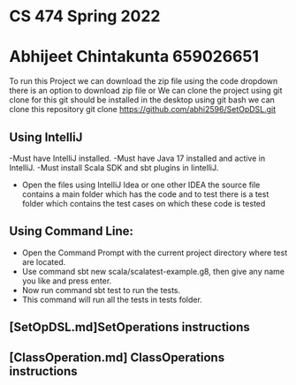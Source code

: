 # CS 474 Spring 2022 
# Abhijeet Chintakunta 659026651

To run this Project we can download the zip file using the code dropdown there is an option to download zip file
or 
We can clone the project using git clone for this git should be installed in the desktop using git bash we can clone this repository git clone https://github.com/abhi2596/SetOpDSL.git

## Using IntelliJ
  -Must have IntelliJ installed.
  -Must have Java 17 installed and active in IntelliJ.
  -Must install Scala SDK and sbt plugins in IintelliJ.
  - Open the files using IntelliJ Idea or one other IDEA the source file contains a main folder which has the code and to test there is a test folder which contains the test cases on which these code is tested
  
## Using Command Line:
  - Open the Command Prompt with the current project directory where test are located.
  - Use command sbt new scala/scalatest-example.g8, then give any name you like and press enter.
  - Now run command sbt test to run the tests. 
  - This command will run all the tests in tests folder.

## [SetOpDSL.md]SetOperations instructions
## [ClassOperation.md] ClassOperations instructions
